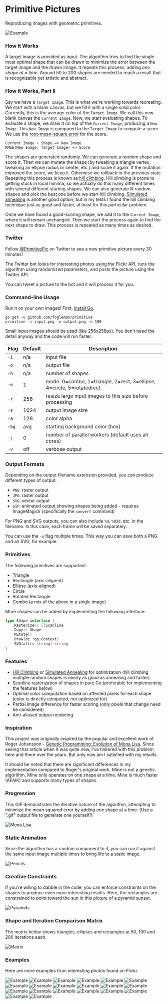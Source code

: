 # Primitive Pictures

Reproducing images with geometric primitives.

![Example](https://www.michaelfogleman.com/static/primitive/examples/16550611738.200.128.4.5.png)

### How it Works

A target image is provided as input. The algorithm tries to find the single most optimal shape that can be drawn to minimize the error between the target image and the drawn image. It repeats this process, adding *one shape at a time*. Around 50 to 200 shapes are needed to reach a result that is recognizable yet artistic and abstract.

### How it Works, Part II

Say we have a `Target Image`. This is what we're working towards recreating. We start with a blank canvas, but we fill it with a single solid color. Currently, this is the average color of the `Target Image`. We call this new blank canvas the `Current Image`. Now, we start evaluating shapes. To evaluate a shape, we draw it on top of the `Current Image`, producing a `New Image`. This `New Image` is compared to the `Target Image` to compute a score. We use the [root-mean-square error](https://en.wikipedia.org/wiki/Root-mean-square_deviation) for the score.

    Current Image + Shape => New Image
    RMSE(New Image, Target Image) => Score

The shapes are generated randomly. We can generate a random shape and score it. Then we can mutate the shape (by tweaking a triangle vertex, tweaking an ellipse radius or center, etc.) and score it again. If the mutation improved the score, we keep it. Otherwise we rollback to the previous state. Repeating this process is known as [hill climbing](https://en.wikipedia.org/wiki/Hill_climbing). Hill climbing is prone to getting stuck in local minima, so we actually do this many different times with several different starting shapes. We can also generate N random shapes and pick the best one before we start hill climbing. [Simulated annealing](https://en.wikipedia.org/wiki/Simulated_annealing) is another good option, but in my tests I found the hill climbing technique just as good and faster, at least for this particular problem.

Once we have found a good-scoring shape, we add it to the `Current Image`, where it will remain unchanged. Then we start the process again to find the next shape to draw. This process is repeated as many times as desired.

### Twitter

Follow [@PrimitivePic](https://twitter.com/PrimitivePic) on Twitter to see a new primitive picture every 30 minutes!

The Twitter bot looks for interesting photos using the Flickr API, runs the algorithm using randomized parameters, and
posts the picture using the Twitter API.

You can tweet a picture to the bot and it will process it for you.

### Command-line Usage

Run it on your own images! First, [install Go](https://golang.org/doc/install).

    go get -u github.com/fogleman/primitive
    primitive -i input.png -o output.png -n 100

Small input images should be used (like 256x256px). You don't need the detail anyway and the code will run faster.

| Flag | Default | Description |
| --- | --- | --- |
| `-i` | n/a | input file |
| `-o` | n/a | output file |
| `-n` | n/a | number of shapes |
| `-m` | 1 | mode: 0=combo, 1=triangle, 2=rect, 3=ellipse, 4=circle, 5=rotatedrect |
| `-r` | 256 | resize large input images to this size before processing |
| `-s` | 1024 | output image size |
| `-a` | 128 | color alpha |
| `-bg` | avg | starting background color (hex) |
| `-j` | 0 | number of parallel workers (default uses all cores) |
| `-v` | off | verbose output |

### Output Formats

Depending on the output filename extension provided, you can produce different types of output.

- `PNG`: raster output
- `JPG`: raster output
- `SVG`: vector output
- `GIF`: animated output showing shapes being added - requires ImageMagick (specifically the `convert` command)

For PNG and SVG outputs, you can also include `%d`, `%03d`, etc. in the filename. In this case, each frame will be saved separately.

You can use the `-o` flag multiple times. This way you can save both a PNG and an SVG, for example.

### Primitives

The following primitives are supported:

- Triangle
- Rectangle (axis-aligned)
- Ellipse (axis-aligned)
- Circle
- Rotated Rectangle
- Combo (a mix of the above in a single image)

More shapes can be added by implementing the following interface:

```go
type Shape interface {
	Rasterize() []Scanline
	Copy() Shape
	Mutate()
	Draw(dc *gg.Context)
	SVG(attrs string) string
}
```

### Features

- [Hill Climbing](https://en.wikipedia.org/wiki/Hill_climbing) or [Simulated Annealing](https://en.wikipedia.org/wiki/Simulated_annealing) for optimization (hill climbing multiple random shapes is nearly as good as annealing and faster)
- Scanline rasterization of shapes in pure Go (preferable for implementing the features below)
- Optimal color computation based on affected pixels for each shape (color is directly computed, not optimized for)
- Partial image difference for faster scoring (only pixels that change need be considered)
- Anti-aliased output rendering

### Inspiration

This project was originally inspired by the popular and excellent work of Roger Johansson - [Genetic Programming: Evolution of Mona Lisa](https://rogeralsing.com/2008/12/07/genetic-programming-evolution-of-mona-lisa/). Since seeing that article when it was quite new, I've tinkered with this problem here and there over the years. But only now am I satisfied with my results.

It should be noted that there are significant differences in my implementation compared to Roger's original work. Mine is not a genetic algorithm. Mine only operates on one shape at a time. Mine is much faster (AFAIK) and supports many types of shapes.

### Progression

This GIF demonstrates the iterative nature of the algorithm, attempting to minimize the mean squared error by adding one shape at a time. (Use a ".gif" output file to generate one yourself!)

![Mona Lisa](https://www.michaelfogleman.com/static/primitive/examples/monalisa.gif)

### Static Animation

Since the algorithm has a random component to it, you can run it against the same input image multiple times to bring life to a static image.

![Pencils](https://www.michaelfogleman.com/static/primitive/examples/pencils.gif)

### Creative Constraints

If you're willing to dabble in the code, you can enforce constraints on the shapes to produce even more interesting results. Here, the rectangles are constrained to point toward the sun in this picture of a pyramid sunset.

![Pyramids](https://www.michaelfogleman.com/static/primitive/examples/pyramids.png)

### Shape and Iteration Comparison Matrix

The matrix below shows triangles, ellipses and rectangles at 50, 100 and 200 iterations each.

![Matrix](http://i.imgur.com/H5NYpL4.png)

### Examples

Here are more examples from interesting photos found on Flickr.

![Example](https://www.michaelfogleman.com/static/primitive/examples/29167683201.png)
![Example](https://www.michaelfogleman.com/static/primitive/examples/26574286221.200.128.4.1.png)
![Example](https://www.michaelfogleman.com/static/primitive/examples/15011768709.200.128.4.1.png)
![Example](https://www.michaelfogleman.com/static/primitive/examples/27540729075.200.128.4.1.png)
![Example](https://www.michaelfogleman.com/static/primitive/examples/28896874003.png)
![Example](https://www.michaelfogleman.com/static/primitive/examples/20414282102.png)
![Example](https://www.michaelfogleman.com/static/primitive/examples/15199237095.200.128.4.1.png)
![Example](https://www.michaelfogleman.com/static/primitive/examples/11707819764.200.128.4.1.png)
![Example](https://www.michaelfogleman.com/static/primitive/examples/18270231645.200.128.4.3.png)
![Example](https://www.michaelfogleman.com/static/primitive/examples/15705764893.png)
![Example](https://www.michaelfogleman.com/static/primitive/examples/25213252889.png)
![Example](https://www.michaelfogleman.com/static/primitive/examples/15015411870.200.128.4.3.png)
![Example](https://www.michaelfogleman.com/static/primitive/examples/25766500104.png)
![Example](https://www.michaelfogleman.com/static/primitive/examples/27471731151.50.128.4.1.png)
![Example](https://www.michaelfogleman.com/static/primitive/examples/11720700033.200.128.4.3.png)
![Example](https://www.michaelfogleman.com/static/primitive/examples/18782606664.png)
![Example](https://www.michaelfogleman.com/static/primitive/examples/21374478713.png)
![Example](https://www.michaelfogleman.com/static/primitive/examples/15196426112.200.128.4.5.png)
![Example](https://www.michaelfogleman.com/static/primitive/examples/24696847962.png)
![Example](https://www.michaelfogleman.com/static/primitive/examples/18276676312.100.128.4.1.png)
